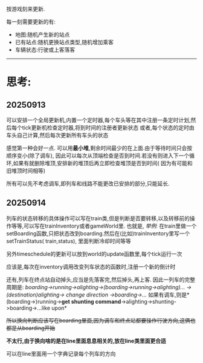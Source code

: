 按游戏刻来更新.

每一刻需要更新的有:

- 地图:随机产生新的站点
- 已有站点:随机更换站点类型,随机增加乘客
- 车辆状态:行驶或上客落客

---

# 思考:

## 20250913

可以安排一个全局更新机,内置一个定时器,每个车头等在其中注册一条定时计划,然后每个tick更新机检查定时器,将到时间的注册者更新状态
或者,每个状态的定时由车头自己计算,然后每次更新所有车头的状态

感觉第一种会好一点.
可以用**最小堆**,剩余时间最少的在上面.由于等待时间只会按顺序变小(除了调车),
因此可以每次从顶端检查是否到时间.若没有则进入下一个循环,如果有就删除堆顶,安排新的堆顶后再立即检查堆顶是否到时间(
因为有可能和旧堆顶时间相等)

所有可以先不考虑调车,即列车和线路不能更改已安排的部分,只能延长.

## 20250914

列车的状态转移的具体操作可以写在train类,但是判断是否要转移,以及转移前的操作等等,可以写在trainInventory或者gameWorld里.
也就是, *举例*: 在train里做一个setBoarding函数,只把状态改到boarding.然后在(比如)trainInventory里写一个setTrainStatus(
train,status), 里面判断冷却时间等等

另外timeschedule的更新可以放到world的update函数里,每个tick运行一次

应该是,每次在inventory调用改变列车状态的函数时,注册一个新的倒计时

还有,列车在终点站自动掉头,应当是先落客完,然后掉头,再上客.
因此一列车的完整周期是:
*boarding->running->alighting->(boarding->running->alighting)... ->(destination)alighting-> change direction ->boarding->...*
如果有调车,则是*(boarding->)running->**get shunting command**->alighting->shunting->boarding->...like upon*

~~所以换向判断应该写在boarding里面,因为调车和终点站都要操作行驶方向,这俩也都是从boarding开始~~

**不太行,由于换向啥的是在line里面息息相关的,放在line类里面更合适**

可以在line里面用一个字典记录每个列车的方向